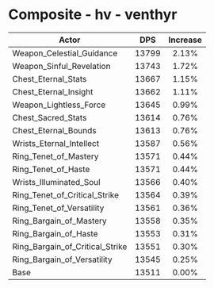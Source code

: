 # Composite - hv - venthyr
| Actor | DPS | Increase |
|---|:---:|:---:|
|Weapon_Celestial_Guidance|13799|2.13%|
|Weapon_Sinful_Revelation|13743|1.72%|
|Chest_Eternal_Stats|13667|1.15%|
|Chest_Eternal_Insight|13662|1.11%|
|Weapon_Lightless_Force|13645|0.99%|
|Chest_Sacred_Stats|13614|0.76%|
|Chest_Eternal_Bounds|13613|0.76%|
|Wrists_Eternal_Intellect|13587|0.56%|
|Ring_Tenet_of_Mastery|13571|0.44%|
|Ring_Tenet_of_Haste|13571|0.44%|
|Wrists_Illuminated_Soul|13566|0.40%|
|Ring_Tenet_of_Critical_Strike|13564|0.39%|
|Ring_Tenet_of_Versatility|13561|0.36%|
|Ring_Bargain_of_Mastery|13558|0.35%|
|Ring_Bargain_of_Haste|13553|0.31%|
|Ring_Bargain_of_Critical_Strike|13551|0.30%|
|Ring_Bargain_of_Versatility|13545|0.25%|
|Base|13511|0.00%|
